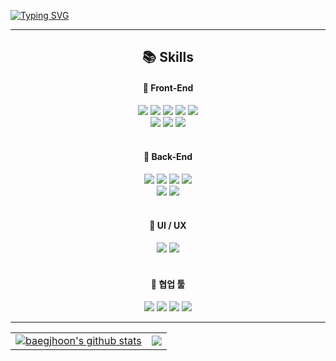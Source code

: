 [![Typing SVG](https://readme-typing-svg.herokuapp.com?font=Work+Sans&pause=2000&color=111111&width=435&lines=Hi%2C+I'm+Jeonghoon!+%CB%99%E1%B5%95%CB%99)](https://git.io/typing-svg)

---

<h2 align=center> 📚 Skills </h2>

<div align=center><h4>🚀 Front-End</h4></div>
<div align=center> 
    <img src="https://img.shields.io/badge/react-61DAFB?style=for-the-badge&logo=react&logoColor=black"> 
    <img src="https://img.shields.io/badge/Redux-764ABC?style=for-the-badge&logo=redux&logoColor=white">
    <img src="https://img.shields.io/badge/html5-E34F26?style=for-the-badge&logo=html5&logoColor=white"> 
    <img src="https://img.shields.io/badge/css-1572B6?style=for-the-badge&logo=css3&logoColor=white"> 
    <img src="https://img.shields.io/badge/javascript-F7DF1E?style=for-the-badge&logo=javascript&logoColor=black"> 
    <br />
    <img src="https://img.shields.io/badge/vue.js-44AC7D?style=for-the-badge&logo=vuedotjs&logoColor=white">
    <img src="https://img.shields.io/badge/Ant Design-0170FE?style=for-the-badge&logo=ant-design&logoColor=white">
    <img src="https://img.shields.io/badge/bootstrap-7952B3?style=for-the-badge&logo=bootstrap&logoColor=white">
    <br />
</div>

<br />

<div align=center><h4>🚀 Back-End</h4></div>
<div align=center> 
    <img src="https://img.shields.io/badge/java-007396?style=for-the-badge&logo=java&logoColor=white">
    <img src="https://img.shields.io/badge/spring-6DB33F?style=for-the-badge&logo=springboot&logoColor=white">
    <img src="https://img.shields.io/badge/node.js-339933?style=for-the-badge&logo=Node.js&logoColor=white">
    <img src="https://img.shields.io/badge/python-3776AB?style=for-the-badge&logo=python&logoColor=white">
    <br />
    <img src="https://img.shields.io/badge/maria db-003545?style=for-the-badge&logo=mariadb&logoColor=white">
    <img src="https://img.shields.io/badge/oracle-F80000?style=for-the-badge&logo=oracle&logoColor=white">
    <br />
</div>

<br />

<div align=center><h4>🚀 UI / UX</h4></div>
<div align=center> 
    <img src="https://img.shields.io/badge/figma-F24E1E?style=for-the-badge&logo=figma&logoColor=white">
    <img src="https://img.shields.io/badge/photoshop-31A8FF?style=for-the-badge&logo=adobephotoshop&logoColor=white">
<!--     <img src="https://img.shields.io/badge/illustrator-FF9A00?style=for-the-badge&logo=adobeillustrator&logoColor=white"> -->
</div>

<br />

<div align=center><h4>🚀 협업 툴</h4></div>
<div align=center> 
    <img src="https://img.shields.io/badge/github-181717?style=for-the-badge&logo=github&logoColor=white">
    <img src="https://img.shields.io/badge/jira-0052CC?style=for-the-badge&logo=jira&logoColor=white">
    <img src="https://img.shields.io/badge/slack-4A154B?style=for-the-badge&logo=slack&logoColor=white">
    <img src="https://img.shields.io/badge/notion-EFEBF8?style=for-the-badge&logo=notion&logoColor=black">
</div>

---

<table align=center>
  <tr align=center>
    <td>
      <a href="https://github.com/baegjhoon/github-readme-stats"><img align="center" src="https://github-readme-stats.vercel.app/api?username=baegjhoon&show_icons=true&include_all_commits=true&theme=default&hide_border=true" alt="baegjhoon's github stats" /></a>
    </td>
    <td>
      <a href="https://github.com/baegjhoon/github-readme-stats"><img align="center" src="https://github-readme-stats.vercel.app/api/top-langs/?username=baegjhoon&layout=compact&theme=default&hide_border=true" /></a>
    </td>
  </tr>
</table>

<!--
**baegjhoon/baegjhoon** is a ✨ _special_ ✨ repository because its `README.md` (this file) appears on your GitHub profile.

Here are some ideas to get you started:

- 🔭 I’m currently working on ...
- 🌱 I’m currently learning ...
- 👯 I’m looking to collaborate on ...
- 🤔 I’m looking for help with ...
- 💬 Ask me about ...
- 📫 How to reach me: ...
- 😄 Pronouns: ...
- ⚡ Fun fact: ...
-->
